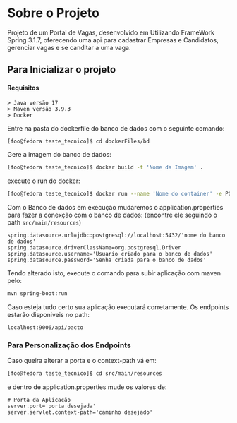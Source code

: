 # Sobre o Projeto

Projeto de um Portal de Vagas, desenvolvido em Utilizando FrameWork Spring 3.1.7, oferecendo uma api para cadastrar Empresas e Candidatos, gerenciar vagas e se canditar a uma vaga.

## Para Inicializar o projeto

#### Requisitos
    > Java versão 17
    > Maven versão 3.9.3
    > Docker

Entre na pasta do dockerfile do banco de dados com o seguinte comando:

```sh
[foo@fedora teste_tecnico]$ cd dockerFiles/bd
```
Gere a imagem do banco de dados:
```sh
[foo@fedora teste_tecnico]$ docker build -t 'Nome da Imagem' .
```
execute o run do docker:

```sh
[foo@fedora teste_tecnico]$ docker run --name 'Nome do container' -e POSTGRES_DB='Nome do banco' -e POSTGRES_USER='Usuario do banco'  -e POSTGRES_PASSWORD='Senha do banco' -d 'Nome da imagem criado anteriormente'
```

Com o Banco de dados em execução mudaremos o application.properties para fazer a conexção com o banco de dados:
(encontre ele seguindo o path `src/main/resources`)
```properties
spring.datasource.url=jdbc:postgresql://localhost:5432/'nome do banco de dados'
spring.datasource.driverClassName=org.postgresql.Driver
spring.datasource.username='Usuario criado para o banco de dados'
spring.datasource.password='Senha criada para o banco de dados'
```

Tendo alterado isto, execute o comando para subir aplicação com maven pelo:
```sh
mvn spring-boot:run
```

Caso esteja tudo certo sua aplicação executará corretamente.
Os endpoints estarão disponiveis no path:

`localhost:9006/api/pacto`

### Para Personalização dos Endpoints

Caso queira alterar a porta e o context-path vá em:
```sh
[foo@fedora teste_tecnico]$ cd src/main/resources
```
e dentro de application.properties mude os valores de:
```properties
# Porta da Aplicação
server.port='porta desejada'
server.servlet.context-path='caminho desejado'
```
